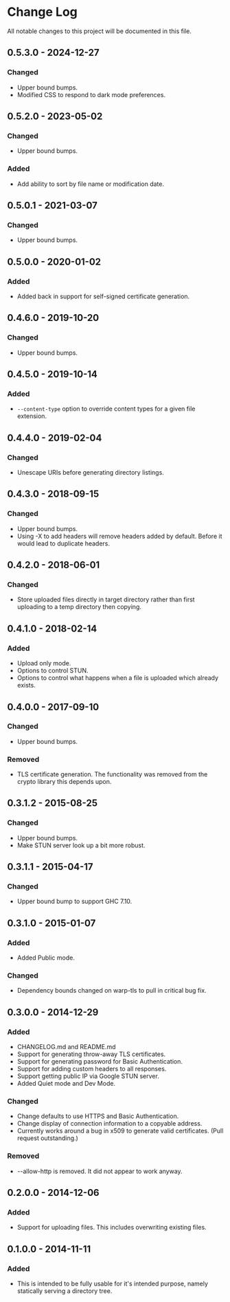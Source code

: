 # Change Log
All notable changes to this project will be documented in this file.

## 0.5.3.0 - 2024-12-27
### Changed
- Upper bound bumps.
- Modified CSS to respond to dark mode preferences.

## 0.5.2.0 - 2023-05-02
### Changed
- Upper bound bumps.

### Added
- Add ability to sort by file name or modification date.

## 0.5.0.1 - 2021-03-07
### Changed
- Upper bound bumps.

## 0.5.0.0 - 2020-01-02
### Added
- Added back in support for self-signed certificate generation.

## 0.4.6.0 - 2019-10-20
### Changed
- Upper bound bumps.

## 0.4.5.0 - 2019-10-14
### Added
- `--content-type` option to override content types for a given file extension.

## 0.4.4.0 - 2019-02-04
### Changed
- Unescape URIs before generating directory listings.

## 0.4.3.0 - 2018-09-15
### Changed
- Upper bound bumps.
- Using -X to add headers will remove headers added by default. Before it would lead to duplicate headers.

## 0.4.2.0 - 2018-06-01
### Changed
- Store uploaded files directly in target directory rather than first uploading to a temp directory then copying.

## 0.4.1.0 - 2018-02-14
### Added
- Upload only mode.
- Options to control STUN.
- Options to control what happens when a file is uploaded which already exists.

## 0.4.0.0 - 2017-09-10
### Changed
- Upper bound bumps.
### Removed
- TLS certificate generation. The functionality was removed from the crypto library this depends upon.

## 0.3.1.2 - 2015-08-25
### Changed
- Upper bound bumps.
- Make STUN server look up a bit more robust.

## 0.3.1.1 - 2015-04-17
### Changed
- Upper bound bump to support GHC 7.10.

## 0.3.1.0 - 2015-01-07
### Added
- Added Public mode.

### Changed
- Dependency bounds changed on warp-tls to pull in critical bug fix.

## 0.3.0.0 - 2014-12-29
### Added
- CHANGELOG.md and README.md
- Support for generating throw-away TLS certificates.
- Support for generating password for Basic Authentication.
- Support for adding custom headers to all responses.
- Support getting public IP via Google STUN server.
- Added Quiet mode and Dev Mode.

### Changed
- Change defaults to use HTTPS and Basic Authentication.
- Change display of connection information to a copyable address.
- Currently works around a bug in x509 to generate valid certificates.  (Pull request outstanding.)

### Removed
- \-\-allow\-http is removed.  It did not appear to work anyway.

## 0.2.0.0 - 2014-12-06
### Added
- Support for uploading files.  This includes overwriting existing files.

## 0.1.0.0 - 2014-11-11
### Added
- This is intended to be fully usable for it's intended purpose, namely statically serving
a directory tree.
